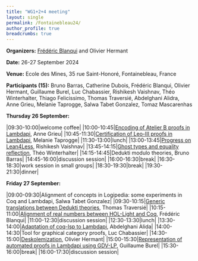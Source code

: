 ```yaml
---
title: "WG1+2+4 meeting"
layout: single
permalink: /Fontainebleau24/
author_profile: true
breadcrumbs: true
---
```


<!--img src="/_pages/WG1/Sep2023/IMG_20230927_130736.jpg"/-->

**Organizers:** [Frédéric Blanqui](https://blanqui.gitlabpages.inria.fr/) and Olivier Hermant

**Date:** 26-27 September 2024

**Venue:** Ecole des Mines, 35 rue Saint-Honoré, Fontainebleau, France

**Participants (15):** Bruno Barras, Catherine Dubois, Frédéric Blanqui, Olivier Hermant, Guillaume Burel, Luc Chabassier, Rishikesh Vaishnav, Théo Winterhalter, Thiago Felicissimo, Thomas Traversié, Abdelghani Alidra, Anne Grieu, Melanie Taprogge, Salwa Tabet Gonzalez, Tomaz Mascarenhas

**Thursday 26 September:**

|09:30-10:00|welcome coffee|
|10:00-10:45|[Encoding of Atelier B proofs in Lambdapi](anne.pdf), Anne Grieu|
|10:45-11:30|[Certification of Leo-III proofs in Lambdapi](melanie.pdf), Melanie Taprogge|
|11:30-13:00|lunch|
|13:00-13:45|[Progress on Lean4Less](rish.pdf), Rishikesh Vaishnav|
|13:45-14:15|[Ghost types and equality reflection](theo.pdf), Théo Winterhalter|
|14:15-14:45|Dedukti modulo theories, Bruno Barras|
|14:45-16:00|discussion session|
|16:00-16:30|break|
|16:30-18:30|work session in small groups|
|18:30-19:30|break|
|19:30-21:30|dinner|

**Friday 27 September:**

|09:00-09:30|Alignment of concepts in Logipedia: some experiments in Coq and Lambdapi, Salwa Tabet Gonzalez|
|09:30-10:15|[Generic translations between Dedukti theories](thomas.pdf), Thomas Traversié|
|10:15-11:00|[Alignment of real numbers between HOL-Light and Coq](frederic.pdf), Frédéric Blanqui|
|11:00-12:30|discussion session|
|12:30-13:30|lunch|
|13:30-14:00|[Adaptation of coq-lsp to Lambdapi](abdelghani.pdf), Abdelghani Alida|
|14:00-14:30|Tool for graphical category proofs, Luc Chabassier|
|14:30-15:00|[Deskolemization](olivier.pdf), Olivier Hermant|
|15:00-15:30|[Representation of automated proofs in Lambdapi using GDV-LP](guillaume.pdf), Guillaume Burel|
|15:30-16:00|break|
|16:00-17:30|discussion session|

<!--img src="/_pages/WG1/Sep2023/IMG_20230927_151848.jpg"/>
<img src="/_pages/WG1/Sep2023/IMG_20230927_151732.jpg"/>
<img src="/_pages/WG1/Sep2023/IMG_20230927_132755.jpg"/-->
